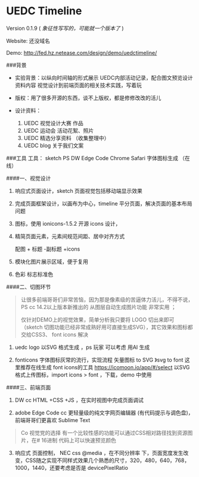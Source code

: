 UEDC Timeline
=========
Version 0.1.9 ( *象征性写写的，可能就一个版本了* )

Website: 还没域名

Demo: <http://fed.hz.netease.com/design/demo/uedctimeline/>


###背景

+ 实验背景：以纵向时间轴的形式展示 UEDC内部活动记录，配合图文预览设计资料内容
		 视觉设计到前端页面的相关技术实践，写着玩

+ 版权：用了很多开源的东西，谈不上版权，都是修修改改的活儿

+ 设计资料：

	1. UEDC 视觉设计大赛 作品
	2. UEDC 运动会 活动花絮、照片
	3. UEDC 精选分享资料 （收集整理中）
	4. UEDC blog 关于我们文案

###工具
工具： sketch  PS  DW    Edge Code    Chrome    Safari    字体图标生成 （在线）

####一、视觉设计

1. 响应式页面设计，sketch 页面视觉包括移动端显示效果

2. 完成页面框架设计，以画布为中心，timeline 平分页面，解决页面的基本布局问题

3. 图标，使用 ionicons-1.5.2 开源  icons 设计，

4. 精简页面元素，元素间规范间距、居中对齐方式

      配图 + 标题 -副标题  +icons

5. 模块化图片展示区域，便于复用

6. 色彩  标志标准色



####二、切图环节

>让很多前端哥哥们非常苦恼，因为那是像素级的苦逼体力活儿，不得不说，PS cc 14.2以上版本新推出的  从图层自动生成图片功能 非常实用 ；
>
>仅针对DEMO上的视觉效果，简单分析我只要将 LOGO 切出来即可（sketch 切图功能已经非常成熟好用可直接生成SVG），其它效果和图标都交给CSS3、 font icons 解决



1. uedc logo 以SVG 格式生成 ，ps 玩家 可以考虑  用AI 生成

2. fonticons 字体图标灰常的流行，实现流程  矢量图标 to SVG 》svg  to font  这里推荐在线生成 font icons的工具  https://icomoon.io/app/#/select
	以SVG 格式上传图标，import icons  > font ，下载，demo 中使用


####三、前端页面

1. DW cc   HTML +CSS +JS ，在实时视图中完成页面调试



2. adobe Edge  Code cc 更轻量级的纯文字网页编辑器 (有代码提示与调色盘)，前端哥哥们更喜欢 Sublime Text
>Co 视觉党的选择 有一个比较性感的功能可以通过CSS相对路径找到资源图片，在# 16进制 代码上可以快速预览颜色
3. 响应式 页面控制， NEC css @media ，在不同分辨率 下，页面宽度发生改变，CSS随之实现不同样式效果几个熟悉的尺寸，320，480，640，768，1000，1440，还要考虑是否是 devicePixelRatio
